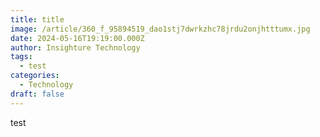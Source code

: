```yaml
---
title: title
image: /article/360_f_95894519_dao1stj7dwrkzhc78jrdu2onjhtttumx.jpg
date: 2024-05-16T19:19:00.000Z
author: Insighture Technology
tags:
  - test
categories:
  - Technology
draft: false
---
```

test
